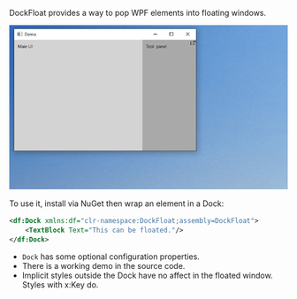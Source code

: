 DockFloat provides a way to pop WPF elements into floating windows.

![](demo.gif)

To use it, install via NuGet then wrap an element in a Dock:  

```xml
<df:Dock xmlns:df="clr-namespace:DockFloat;assembly=DockFloat">
    <TextBlock Text="This can be floated."/>
</df:Dock>
```

* `Dock` has some optional configuration properties.
* There is a working demo in the source code.
* Implicit styles outside the Dock have no affect in the floated window. Styles with x:Key do.